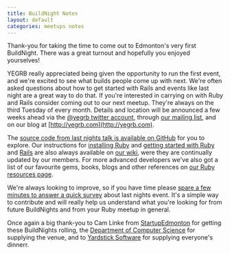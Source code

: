 ```yaml
---
title: BuildNight Notes
layout: default
categories: meetups notes
---
```

Thank-you for taking the time to come out to Edmonton's very first BuildNight. There was a great turnout and hopefully you enjoyed yourselves!

YEGRB really appreciated being given the opportunity to run the first event, and we're excited to see what builds people come up with next. We're often asked questions about how to get started with Rails and events like last night are a great way to do that. If you're interested in carrying on with Ruby and Rails consider coming out to our next meetup. They're always on the third Tuesday of every month. Details and location will be announced a few weeks ahead via the [@yegrb twitter account](https://twitter.com/yegrb), through [our mailing list](https://groups.google.com/forum/#!forum/yegrb), and on our blog at [http://yegrb.com](http://yegrb.com).

The [source code from last nights talk is available on GitHub](https://github.com/yegrb/buildnight) for you to explore. Our instructions for [installing Ruby](https://github.com/yegrb/yeg-wiki/wiki/Installing-Ruby) and [getting started with Ruby](https://github.com/yegrb/yeg-wiki/wiki/Introduction-to-Ruby) and [Rails](https://github.com/yegrb/yeg-wiki/wiki/Introduction-to-Rails) are also always available on [our wiki](https://github.com/yegrb/yeg-wiki/wiki), were they are continually updated by our members. For more advanced developers we've also got a list of our favourite gems, books, blogs and other references on [our Ruby resources page](https://github.com/yegrb/yeg-wiki/wiki/Ruby-resources).

We're always looking to improve, so if you have time please [spare a few minutes to answer a quick survey](https://spreadsheets.google.com/a/yegrb.com/viewform?formkey=dERKSkRFY25ZUW5pNTRhR3FfSDZUa1E6MQ) about last nights event. It's a simple way to contribute and will really help us understand what you're looking for from future BuildNights and from your Ruby meetup in general.

Once again a big thank-you to Cam Linke from [StartupEdmonton](http://www.startupedmonton.com) for getting these BuildNights rolling, the [Department of Computer Science](https://www.cs.ualberta.ca/) for supplying the venue, and to [Yardstick Software](http://www.yardsticksoftware.com/) for supplying everyone's dinnerr.
